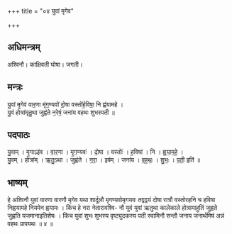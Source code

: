 +++
title = "०४ युवां मृगेव"

+++
## अधिमन्त्रम्
अश्विनौ। काक्षिवती घोषा। जगती।

## मन्त्रः
यु॒वां मृ॒गेव॑ वार॒णा मृ॑ग॒ण्यवो॑ दो॒षा वस्तो॑र्ह॒विषा॒ नि ह्व॑यामहे ।  
यु॒वं होत्रा॑मृतु॒था जुह्व॑ते न॒रेषं॒ जना॑य वहथः शुभस्पती ॥

## पदपाठः
यु॒वाम् । मृ॒गाऽइ॑व । वा॒र॒णा । मृ॒ग॒ण्यवः॑ । दो॒षा । वस्तोः॑ । ह॒विषा॑ । नि । ह्व॒या॒म॒हे॒ ।  
यु॒वम् । होत्रा॑म् । ऋ॒तु॒ऽथा । जुह्व॑ते । न॒रा॒ । इष॑म् । जना॑य । व॒ह॒थः॒ । शु॒भः॒ । प॒ती॒ इति॑ ॥

## भाष्यम्
हे अश्विनौ युवां वारणा वारणौ मृगेव यथा शार्दूलौ मृगण्यवोमृगयवः तद्वद्वयं दोषा रात्रौ वस्तोरहनि च हविषा निह्वयामहे नियमेन ह्वयामः । किंच हे नरा नेतारावश्वि- नौ युवं युवां ऋतुथा कालेकाले होत्रामाहुतिं जुह्वते जुह्वति यजमानाइतिशेषः । किंच युवां शुभः शुभस्य वृष्ट्युदकस्य पती स्वामिनौ सन्तौ जनाय जनार्थमिषं अन्नं वहथः प्रापयथः ॥ ४ ॥